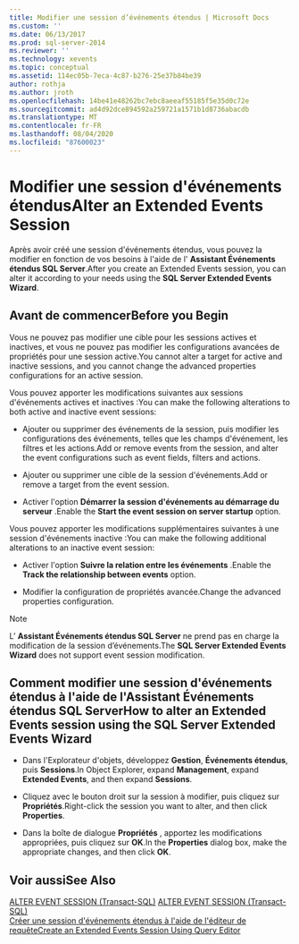 ```yaml
---
title: Modifier une session d’événements étendus | Microsoft Docs
ms.custom: ''
ms.date: 06/13/2017
ms.prod: sql-server-2014
ms.reviewer: ''
ms.technology: xevents
ms.topic: conceptual
ms.assetid: 114ec05b-7eca-4c87-b276-25e37b84be39
author: rothja
ms.author: jroth
ms.openlocfilehash: 14be41e48262bc7ebc8aeeaf55185f5e35d0c72e
ms.sourcegitcommit: ad4d92dce894592a259721a1571b1d8736abacdb
ms.translationtype: MT
ms.contentlocale: fr-FR
ms.lasthandoff: 08/04/2020
ms.locfileid: "87600023"
---
```

# <a name="alter-an-extended-events-session"></a><span data-ttu-id="0bfdc-102">Modifier une session d'événements étendus</span><span class="sxs-lookup"><span data-stu-id="0bfdc-102">Alter an Extended Events Session</span></span>
  <span data-ttu-id="0bfdc-103">Après avoir créé une session d'événements étendus, vous pouvez la modifier en fonction de vos besoins à l'aide de l' **Assistant Événements étendus SQL Server**.</span><span class="sxs-lookup"><span data-stu-id="0bfdc-103">After you create an Extended Events session, you can alter it according to your needs using the **SQL Server Extended Events Wizard**.</span></span>  
  
## <a name="before-you-begin"></a><span data-ttu-id="0bfdc-104">Avant de commencer</span><span class="sxs-lookup"><span data-stu-id="0bfdc-104">Before you Begin</span></span>  
 <span data-ttu-id="0bfdc-105">Vous ne pouvez pas modifier une cible pour les sessions actives et inactives, et vous ne pouvez pas modifier les configurations avancées de propriétés pour une session active.</span><span class="sxs-lookup"><span data-stu-id="0bfdc-105">You cannot alter a target for active and inactive sessions, and you cannot change the advanced properties configurations for an active session.</span></span>  
  
 <span data-ttu-id="0bfdc-106">Vous pouvez apporter les modifications suivantes aux sessions d'événements actives et inactives :</span><span class="sxs-lookup"><span data-stu-id="0bfdc-106">You can make the following alterations to both active and inactive event sessions:</span></span>  
  
-   <span data-ttu-id="0bfdc-107">Ajouter ou supprimer des événements de la session, puis modifier les configurations des événements, telles que les champs d'événement, les filtres et les actions.</span><span class="sxs-lookup"><span data-stu-id="0bfdc-107">Add or remove events from the session, and alter the event configurations such as event fields, filters and actions.</span></span>  
  
-   <span data-ttu-id="0bfdc-108">Ajouter ou supprimer une cible de la session d'événements.</span><span class="sxs-lookup"><span data-stu-id="0bfdc-108">Add or remove a target from the event session.</span></span>  
  
-   <span data-ttu-id="0bfdc-109">Activer l'option **Démarrer la session d'événements au démarrage du serveur** .</span><span class="sxs-lookup"><span data-stu-id="0bfdc-109">Enable the **Start the event session on server startup** option.</span></span>  
  
 <span data-ttu-id="0bfdc-110">Vous pouvez apporter les modifications supplémentaires suivantes à une session d'événements inactive :</span><span class="sxs-lookup"><span data-stu-id="0bfdc-110">You can make the following additional alterations to an inactive event session:</span></span>  
  
-   <span data-ttu-id="0bfdc-111">Activer l'option **Suivre la relation entre les événements** .</span><span class="sxs-lookup"><span data-stu-id="0bfdc-111">Enable the **Track the relationship between events** option.</span></span>  
  
-   <span data-ttu-id="0bfdc-112">Modifier la configuration de propriétés avancée.</span><span class="sxs-lookup"><span data-stu-id="0bfdc-112">Change the advanced properties configuration.</span></span>  
  
> [!NOTE]  
>  <span data-ttu-id="0bfdc-113">L’ **Assistant Événements étendus SQL Server** ne prend pas en charge la modification de la session d’événements.</span><span class="sxs-lookup"><span data-stu-id="0bfdc-113">The **SQL Server Extended Events Wizard** does not support event session modification.</span></span>  
  
## <a name="how-to-alter-an-extended-events-session-using-the-sql-server-extended-events-wizard"></a><span data-ttu-id="0bfdc-114">Comment modifier une session d'événements étendus à l'aide de l'Assistant Événements étendus SQL Server</span><span class="sxs-lookup"><span data-stu-id="0bfdc-114">How to alter an Extended Events session using the SQL Server Extended Events Wizard</span></span>  
  
-   <span data-ttu-id="0bfdc-115">Dans l'Explorateur d'objets, développez **Gestion**, **Événements étendus**, puis **Sessions**.</span><span class="sxs-lookup"><span data-stu-id="0bfdc-115">In Object Explorer, expand **Management**, expand **Extended Events**, and then expand **Sessions**.</span></span>  
  
-   <span data-ttu-id="0bfdc-116">Cliquez avec le bouton droit sur la session à modifier, puis cliquez sur **Propriétés**.</span><span class="sxs-lookup"><span data-stu-id="0bfdc-116">Right-click the session you want to alter, and then click **Properties**.</span></span>  
  
-   <span data-ttu-id="0bfdc-117">Dans la boîte de dialogue **Propriétés** , apportez les modifications appropriées, puis cliquez sur **OK**.</span><span class="sxs-lookup"><span data-stu-id="0bfdc-117">In the **Properties** dialog box, make the appropriate changes, and then click **OK**.</span></span>  
  
## <a name="see-also"></a><span data-ttu-id="0bfdc-118">Voir aussi</span><span class="sxs-lookup"><span data-stu-id="0bfdc-118">See Also</span></span>  
 <span data-ttu-id="0bfdc-119">[ALTER EVENT SESSION &#40;Transact-SQL&#41;](/sql/t-sql/statements/alter-event-session-transact-sql) </span><span class="sxs-lookup"><span data-stu-id="0bfdc-119">[ALTER EVENT SESSION &#40;Transact-SQL&#41;](/sql/t-sql/statements/alter-event-session-transact-sql) </span></span>  
 [<span data-ttu-id="0bfdc-120">Créer une session d'événements étendus à l'aide de l'éditeur de requête</span><span class="sxs-lookup"><span data-stu-id="0bfdc-120">Create an Extended Events Session Using Query Editor</span></span>](../../database-engine/create-an-extended-events-session-using-query-editor.md)  
  
  
